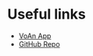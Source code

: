 # Useful links

* [VoAn App](http://31.172.77.23:3080/)
* [GitHub Repo](https://github.com/curryrasul/voan)